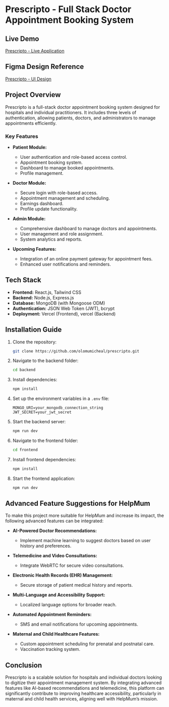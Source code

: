 # Prescripto - Full Stack Doctor Appointment Booking System

## Live Demo
[Prescripto - Live Application](https://prescripto.vercel.app/)

## Figma Design Reference
[Prescripto - UI Design](https://www.figma.com/design/ZLkjwG5ehxNRrC4SUA2WG7/Prescripto---UI-Design)

## Project Overview
Prescripto is a full-stack doctor appointment booking system designed for hospitals and individual practitioners. It includes three levels of authentication, allowing patients, doctors, and administrators to manage appointments efficiently.

### Key Features
- **Patient Module:**
  - User authentication and role-based access control.
  - Appointment booking system.
  - Dashboard to manage booked appointments.
  - Profile management.
  
- **Doctor Module:**
  - Secure login with role-based access.
  - Appointment management and scheduling.
  - Earnings dashboard.
  - Profile update functionality.

- **Admin Module:**
  - Comprehensive dashboard to manage doctors and appointments.
  - User management and role assignment.
  - System analytics and reports.

- **Upcoming Features:**
  - Integration of an online payment gateway for appointment fees.
  - Enhanced user notifications and reminders.

## Tech Stack
- **Frontend:** React.js, Tailwind CSS
- **Backend:** Node.js, Express.js
- **Database:** MongoDB (with Mongoose ODM)
- **Authentication:** JSON Web Token (JWT), bcrypt
- **Deployment:** Vercel (Frontend), vercel (Backend)

## Installation Guide
1. Clone the repository:
   ```bash
   git clone https://github.com/olomumicheal/prescripto.git
   ```
2. Navigate to the backend folder:
   ```bash
   cd backend
   ```
3. Install dependencies:
   ```bash
   npm install
   ```
4. Set up the environment variables in a `.env` file:
   ```env
   MONGO_URI=your_mongodb_connection_string
   JWT_SECRET=your_jwt_secret
   ```
5. Start the backend server:
   ```bash
   npm run dev
   ```
6. Navigate to the frontend folder:
   ```bash
   cd frontend
   ```
7. Install frontend dependencies:
   ```bash
   npm install
   ```
8. Start the frontend application:
   ```bash
   npm run dev
   ```

## Advanced Feature Suggestions for HelpMum
To make this project more suitable for HelpMum and increase its impact, the following advanced features can be integrated:

- **AI-Powered Doctor Recommendations:**
  - Implement machine learning to suggest doctors based on user history and preferences.
  
- **Telemedicine and Video Consultations:**
  - Integrate WebRTC for secure video consultations.
  
- **Electronic Health Records (EHR) Management:**
  - Secure storage of patient medical history and reports.

- **Multi-Language and Accessibility Support:**
  - Localized language options for broader reach.

- **Automated Appointment Reminders:**
  - SMS and email notifications for upcoming appointments.

- **Maternal and Child Healthcare Features:**
  - Custom appointment scheduling for prenatal and postnatal care.
  - Vaccination tracking system.

## Conclusion
Prescripto is a scalable solution for hospitals and individual doctors looking to digitize their appointment management system. By integrating advanced features like AI-based recommendations and telemedicine, this platform can significantly contribute to improving healthcare accessibility, particularly in maternal and child health services, aligning well with HelpMum’s mission.

